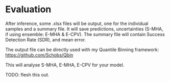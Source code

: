 # Evaluation

After inference, some .xlsx files will be output, one for the individual samples and a summary file. It will save predictions, uncertainties (S-MHA, if using ensemble: E-MHA & E-CPV). The summary file will contain Success Detection Rate (SDR), and mean error.

The output file can be directly used with my Quantile Binning framework:
https://github.com/Schobs/Qbin

This will analyse S-MHA, E-MHA, E-CPV for your model. 

TODO: flesh this out.